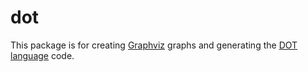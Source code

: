 # dot

This package is for creating [Graphviz](https://www.graphviz.org) graphs and
generating the [DOT language](https://graphviz.gitlab.io/_pages/pdf/dotguide.pdf) code.
